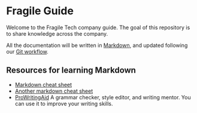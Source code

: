 # Fragile Guide

Welcome to the Fragile Tech company guide. The goal of this repository is to share knowledge 
across the company.

All the documentation will be written in [Markdown](https://www.markdownguide.org/), and updated
following our [Git workflow](guide/git_flow/git-flow.md).

## Resources for learning Markdown

* [Markdown cheat sheet](https://github.com/adam-p/markdown-here/wiki/Markdown-Cheatsheet)
* [Another markdown cheat sheet](https://www.markdownguide.org/cheat-sheet)
* [ProWritingAid](https://prowritingaid.com/) A grammar checker, style editor, 
  and writing mentor. You can use it to improve your writing skills.